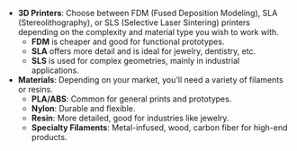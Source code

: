 - **3D Printers**: Choose between FDM (Fused Deposition Modeling), SLA (Stereolithography), or SLS (Selective Laser Sintering) printers depending on the complexity and material type you wish to work with.
    - **FDM** is cheaper and good for functional prototypes.
    - **SLA** offers more detail and is ideal for jewelry, dentistry, etc.
    - **SLS** is used for complex geometries, mainly in industrial applications.
- **Materials**: Depending on your market, you'll need a variety of filaments or resins.
    - **PLA/ABS**: Common for general prints and prototypes.
    - **Nylon**: Durable and flexible.
    - **Resin**: More detailed, good for industries like jewelry.
    - **Specialty Filaments**: Metal-infused, wood, carbon fiber for high-end products.